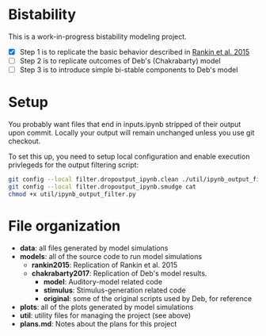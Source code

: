 
# Bistability

This is a work-in-progress bistability modeling project. 

- [x] Step 1 is to replicate the basic behavior described in [Rankin et al. 2015](https://doi.org/10.1371/journal.pcbi.1004555)
- [ ] Step 2 is to replicate outcomes of Deb's (Chakrabarty) model
- [ ] Step 3 is to introduce simple bi-stable components to Deb's model

# Setup

You probably want files that end in inputs.ipynb stripped of their output upon commit. Locally your output will remain unchanged unless you use git checkout.

To set this up, you need to setup local configuration and enable execution privlegeds for the output filtering script:

```sh
git config --local filter.dropoutput_ipynb.clean ./util/ipynb_output_filter.py
git config --local filter.dropoutput_ipynb.smudge cat
chmod +x util/ipynb_output_filter.py
```

# File organization

* **data**: all files generated by model simulations
* **models**: all of the source code to run model simulations
  * **rankin2015**: Replication of Rankin et al. 2015
  * **chakrabarty2017**: Replication of Deb's model results.
    * **model**: Auditory-model related code
	* **stimulus**: Stimulus-generation related code
	* **original**: some of the original scripts used by Deb, for reference
* **plots**: all of the plots generated by model simulations
* **util**: utility files for managing the project (see above)
* **plans.md**: Notes about the plans for this project
